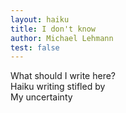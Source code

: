 ```yaml
---
layout: haiku
title: I don't know
author: Michael Lehmann
test: false
---
```


What should I write here? <br>
Haiku writing stifled by <br>
My uncertainty <br>

